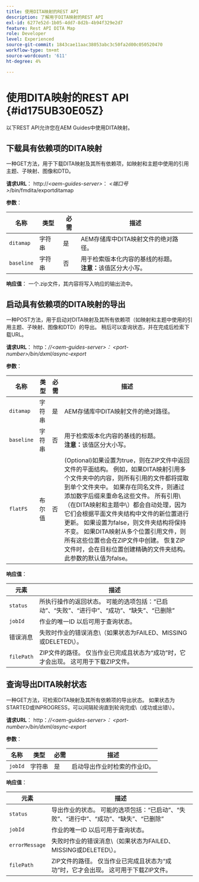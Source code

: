 ```yaml
---
title: 使用DITA映射的REST API
description: 了解用于DITA映射的REST API
exl-id: 6277e52d-1b05-4dd7-8d2b-4b94f329e2d7
feature: Rest API DITA Map
role: Developer
level: Experienced
source-git-commit: 1843cae11aac38053abc3c50fa2d00c050520470
workflow-type: tm+mt
source-wordcount: '611'
ht-degree: 4%

---
```


# 使用DITA映射的REST API {#id175UB30E05Z}

以下REST API允许您在AEM Guides中使用DITA映射。

## 下载具有依赖项的DITA映射

一种GET方法，用于下载DITA映射及其所有依赖项，如映射和主题中使用的引用主题、子映射、图像和DTD。

**请求URL**：
http://*&lt;aem-guides-server\>*： *&lt;端口号\>*/bin/fmdita/exportditamap

**参数**：

| 名称 | 类型 | 必需 | 描述 |
|----|----|--------|-----------|
| `ditamap` | 字符串 | 是 | AEM存储库中DITA映射文件的绝对路径。 |
| `baseline` | 字符串 | 否 | 用于检索版本化内容的基线的标题。<br> **注意：**&#x200B;该值区分大小写。 |

**响应值**：
一个.zip文件，其内容将写入响应的输出流中。

## 启动具有依赖项的DITA映射的导出

一种POST方法，用于启动对DITA映射及其所有依赖项（如映射和主题中使用的引用主题、子映射、图像和DTD）的导出。 稍后可以查询状态，并在完成后检索下载URL。

**请求URL**：
http：*//&lt;aem-guides-server\>： &lt;port-number\>/bin/dxml/async-export*

**参数**：

| 名称 | 类型 | 必需 | 描述 |
|----|----|--------|-----------|
| `ditamap` | 字符串 | 是 | AEM存储库中DITA映射文件的绝对路径。 |
| `baseline` | 字符串 | 否 | 用于检索版本化内容的基线的标题。<br> **注意：**&#x200B;该值区分大小写。 |
| `flatFS` | 布尔值 | 否 | \(Optional\)如果设置为true，则在ZIP文件中返回文件的平面结构。 例如，如果DITA映射引用多个文件夹中的内容，则所有引用的文件都将提取到单个文件夹中。 如果存在同名文件，则通过添加数字后缀来重命名这些文件。 所有引用\（在DITA映射和主题中\）都会自动处理，因为它们会根据平面文件夹结构中文件的新位置进行更新。 如果设置为false，则文件夹结构将保持不变。 如果DITA映射从多个位置引用文件，则所有这些位置也会在ZIP文件中创建。 恢复ZIP文件时，会在目标位置创建精确的文件夹结构。 <br>此参数的默认值为false。 |

**响应值**：

| 元素 | 描述 |
|-------|-----------|
| `status` | 所执行操作的返回状态。 可能的选项包括：“已启动”、“失败”、“进行中”、“成功”、“缺失”、“已删除” |
| `jobId` | 作业的唯一ID 以后可用于查询状态。 |
| 错误消息 | 失败时作业的错误消息\（如果状态为FAILED、MISSING或DELETED\）。 |
| `filePath` | ZIP文件的路径。 仅当作业已完成且状态为“成功”时，它才会出现。 这可用于下载ZIP文件。 |

## 查询导出DITA映射状态

一种GET方法，可检索DITA映射及其所有依赖项的导出状态。 如果状态为STARTED或INPROGRESS，可以间隔轮询直到轮询完成\（成功或出错\）。

**请求URL**：
http：*//&lt;aem-guides-server\>： &lt;port-number\>/bin/dxml/async-export*

**参数**：

| 名称 | 类型 | 必需 | 描述 |
|----|----|--------|-----------|
| `jobId` | 字符串 | 是 | 启动导出作业时检索的作业ID。 |

**响应值**：

| 元素 | 描述 |
|-------|-----------|
| `status` | 导出作业的状态。 可能的选项包括：“已启动”、“失败”、“进行中”、“成功”、“缺失”、“已删除” |
| `jobId` | 作业的唯一ID 以后可用于查询状态。 |
| `errorMessage` | 失败时作业的错误消息\（如果状态为FAILED、MISSING或DELETED\）。 |
| `filePath` | ZIP文件的路径。 仅当作业已完成且状态为“成功”时，它才会出现。 这可用于下载ZIP文件。 |
